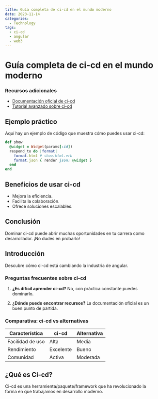 ```yaml
---
title: Guía completa de ci-cd en el mundo moderno
date: 2023-11-14
categories: 
  - Technology
tags:
  - ci-cd
  - angular
  - web3
---
```


# Guía completa de ci-cd en el mundo moderno

### Recursos adicionales

- [Documentación oficial de ci-cd](https://example.com)
- [Tutorial avanzado sobre ci-cd](https://example.com/tutorial)

## Ejemplo práctico

Aquí hay un ejemplo de código que muestra cómo puedes usar ci-cd:

```ruby
def show
  @widget = Widget(params[:id])
  respond_to do |format|
    format.html # show.html.erb
    format.json { render json: @widget }
  end
end
```

## Beneficios de usar ci-cd

- Mejora la eficiencia.
- Facilita la colaboración.
- Ofrece soluciones escalables.

## Conclusión

Dominar ci-cd puede abrir muchas oportunidades en tu carrera como desarrollador. ¡No dudes en probarlo!

## Introducción

Descubre cómo ci-cd está cambiando la industria de angular.

### Preguntas frecuentes sobre ci-cd

1. **¿Es difícil aprender ci-cd?**
   No, con práctica constante puedes dominarlo.

2. **¿Dónde puedo encontrar recursos?**
   La documentación oficial es un buen punto de partida.

### Comparativa: ci-cd vs alternativas

| Característica | ci-cd | Alternativa |
|---------------|-------------|------------|
| Facilidad de uso | Alta | Media |
| Rendimiento | Excelente | Bueno |
| Comunidad | Activa | Moderada |

## ¿Qué es Ci-cd?

Ci-cd es una herramienta/paquete/framework que ha revolucionado la forma en que trabajamos en desarrollo moderno.